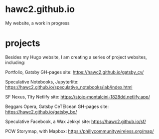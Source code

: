 # hawc2.github.io

My website, a work in progress

# projects

Besides my Hugo website, I am creating a series of project websites, including:

Portfolio, Gatsby GH-pages site: https://hawc2.github.io/gatsby_cv/

Speculative Notebooks, Jupyterlite: https://hawc2.github.io/speculative_notebooks/lab/index.html

SF Nexus, 11ty Netlify site: https://stoic-montalcini-1828dd.netlify.app/

Beggars Opera, Gatsby CeTEIcean GH-pages site: https://hawc2.github.io/gatsby_bo/

Speculative Facebook, a Wax Jekkyl site: https://hawc2.github.io/sf/

PCW Storymap, with Mapbox: https://phillycommunitywireless.org/map/

